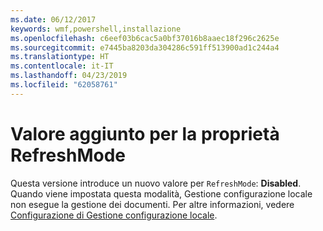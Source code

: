 ```yaml
---
ms.date: 06/12/2017
keywords: wmf,powershell,installazione
ms.openlocfilehash: c6eef03b6cac5a0bf37016b8aaec18f296c2625e
ms.sourcegitcommit: e7445ba8203da304286c591ff513900ad1c244a4
ms.translationtype: HT
ms.contentlocale: it-IT
ms.lasthandoff: 04/23/2019
ms.locfileid: "62058761"
---
```

# <a name="additional-value-for-refreshmode-property"></a>Valore aggiunto per la proprietà RefreshMode

Questa versione introduce un nuovo valore per `RefreshMode`: **Disabled**. Quando viene impostata questa modalità, Gestione configurazione locale non esegue la gestione dei documenti. Per altre informazioni, vedere [Configurazione di Gestione configurazione locale](https://msdn.microsoft.com/powershell/dsc/metaconfig).

